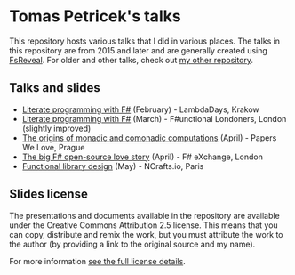 Tomas Petricek's talks
======================

This repository hosts various talks that I did in various places.
The talks in this repository are from 2015 and later and are generally
created using [FsReveal](http://github.com/fsprojects/FsReveal). For older
and other talks, check out [my other repository](http://github.com/tpetricek/Documents/).

Talks and slides
----------------

 - [Literate programming with F#](http://tpetricek.github.io/Talks/2015/literate-programming/krakow/index.html) (February) - LambdaDays, Krakow
 - [Literate programming with F#](http://tpetricek.github.io/Talks/2015/literate-programming/london/talk.html) (March) - F#unctional Londoners, London (slightly improved)
 - [The origins of monadic and comonadic computations](http://tpetricek.github.io/Talks/2015/pwl-monads-comonads/prague/index.html) (April) - Papers We Love, Prague
 - [The big F# open-source love story](http://tpetricek.github.io/Talks/2015/love-open-source/london/index.html) (April) - F# eXchange, London
 - [Functional library design](http://tpetricek.github.io/Talks/2015/functional-libraries/paris/index.html) (May) - NCrafts.io, Paris

Slides license
--------------

The presentations and documents available in the repository are available under the Creative
Commons Attribution 2.5 license.  This means that you can copy, distribute and remix the work,
but you must attribute the work to the author (by providing a link to the original source
and my name).

For more information [see the full license details](http://creativecommons.org/licenses/by/2.5/).
